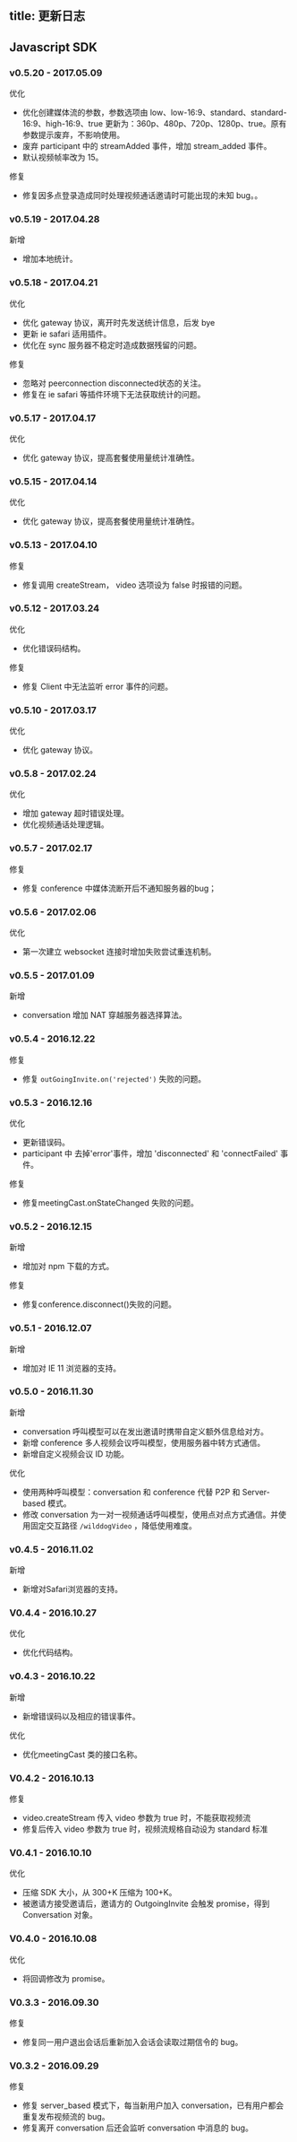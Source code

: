
title: 更新日志
---

## Javascript SDK

### v0.5.20 - 2017.05.09

<span class="changelog optimize">优化</span>

- 优化创建媒体流的参数，参数选项由 low、low-16:9、standard、standard-16:9、high-16:9、true 更新为：360p、480p、720p、1280p、true。原有参数提示废弃，不影响使用。
- 废弃 participant 中的 streamAdded 事件，增加 stream_added 事件。
- 默认视频帧率改为 15。

<span class="changelog fix">修复</span>

- 修复因多点登录造成同时处理视频通话邀请时可能出现的未知 bug。。

### v0.5.19 - 2017.04.28

<span class="changelog add">新增</span>

- 增加本地统计。

### v0.5.18 - 2017.04.21

<span class="changelog optimize">优化</span>

- 优化 gateway 协议，离开时先发送统计信息，后发 bye
- 更新 ie safari 适用插件。
- 优化在 sync 服务器不稳定时造成数据残留的问题。

<span class="changelog fix">修复</span>

- 忽略对 peerconnection disconnected状态的关注。
- 修复在 ie safari 等插件环境下无法获取统计的问题。

### v0.5.17 - 2017.04.17

<span class="changelog optimize">优化</span>

- 优化 gateway 协议，提高套餐使用量统计准确性。

### v0.5.15 - 2017.04.14

<span class="changelog optimize">优化</span>

- 优化 gateway 协议，提高套餐使用量统计准确性。

### v0.5.13 - 2017.04.10

<span class="changelog fix">修复</span>

- 修复调用 createStream， video 选项设为 false 时报错的问题。

### v0.5.12 - 2017.03.24

<span class="changelog optimize">优化</span>

- 优化错误码结构。

<span class="changelog fix">修复</span>

- 修复 Client 中无法监听 error 事件的问题。

### v0.5.10 - 2017.03.17

<span class="changelog optimize">优化</span>

- 优化 gateway 协议。

### v0.5.8 - 2017.02.24

<span class="changelog optimize">优化</span>

- 增加 gateway 超时错误处理。
- 优化视频通话处理逻辑。

### v0.5.7 - 2017.02.17

<span class="changelog fix">修复</span>

- 修复 conference 中媒体流断开后不通知服务器的bug；

### v0.5.6 - 2017.02.06

<span class="changelog optimize">优化</span>

- 第一次建立 websocket 连接时增加失败尝试重连机制。

### v0.5.5 - 2017.01.09

<span class="changelog add">新增</span>

- conversation 增加 NAT 穿越服务器选择算法。

### v0.5.4 - 2016.12.22

<span class="changelog fix">修复</span>

- 修复 `outGoingInvite.on('rejected')` 失败的问题。

### v0.5.3 - 2016.12.16

<span class="changelog optimize">优化</span>

- 更新错误码。
- participant 中 去掉'error'事件，增加 'disconnected' 和 'connectFailed' 事件。

<span class="changelog fix">修复</span>

- 修复meetingCast.onStateChanged 失败的问题。

### v0.5.2 - 2016.12.15

<span class="changelog add">新增</span>

- 增加对 npm 下载的方式。

<span class="changelog fix">修复</span>

- 修复conference.disconnect()失败的问题。

### v0.5.1 - 2016.12.07

<span class="changelog add">新增</span>

- 增加对 IE 11 浏览器的支持。

### v0.5.0 - 2016.11.30

<span class="changelog add">新增</span>

- conversation 呼叫模型可以在发出邀请时携带自定义额外信息给对方。
- 新增 conference 多人视频会议呼叫模型，使用服务器中转方式通信。
- 新增自定义视频会议 ID 功能。

<span class="changelog optimize">优化</span>

- 使用两种呼叫模型：conversation 和 conference 代替 P2P 和 Server-based 模式。
- 修改 conversation 为一对一视频通话呼叫模型，使用点对点方式通信。并使用固定交互路径 `/wilddogVideo` ，降低使用难度。

### v0.4.5 - 2016.11.02

<span class="changelog add">新增</span>

- 新增对Safari浏览器的支持。

### V0.4.4 - 2016.10.27

<span class="changelog optimize">优化</span>

- 优化代码结构。

### v0.4.3 - 2016.10.22

<span class="changelog add">新增</span>

- 新增错误码以及相应的错误事件。

<span class="changelog optimize">优化</span>

- 优化meetingCast 类的接口名称。

### V0.4.2 - 2016.10.13

<span class="changelog fix">修复</span>

- video.createStream 传入 video 参数为 true 时，不能获取视频流
- 修复后传入 video 参数为 true 时，视频流规格自动设为 standard 标准

### V0.4.1 - 2016.10.10

<span class="changelog optimize">优化</span>

- 压缩 SDK 大小，从 300+K 压缩为 100+K。
- 被邀请方接受邀请后，邀请方的 OutgoingInvite 会触发 promise，得到 Conversation 对象。

### V0.4.0 - 2016.10.08

<span class="changelog optimize">优化</span>

- 将回调修改为 promise。

### V0.3.3 - 2016.09.30

<span class="changelog fix">修复</span>

- 修复同一用户退出会话后重新加入会话会读取过期信令的 bug。

### V0.3.2 - 2016.09.29

<span class="changelog fix">修复</span>

- 修复 server_based 模式下，每当新用户加入 conversation，已有用户都会重复发布视频流的 bug。
- 修复离开 conversation 后还会监听 conversation 中消息的 bug。
